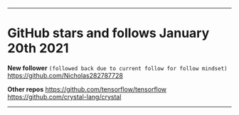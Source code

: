 
***

# GitHub stars and follows January 20th 2021

**New follower** `(followed back due to current follow for follow mindset)`
https://github.com/Nicholas282787728

**Other repos**
https://github.com/tensorflow/tensorflow
https://github.com/crystal-lang/crystal

***

